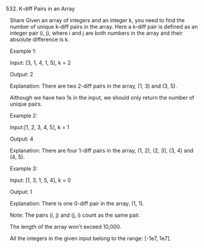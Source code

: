532. K-diff Pairs in an Array

Share
Given an array of integers and an integer k, you need to find the number of unique k-diff pairs in the array. Here a k-diff pair is defined as an integer pair (i, j), where i and j are both numbers in the array and their absolute difference is k.

Example 1: 

Input: [3, 1, 4, 1, 5], k = 2

Output: 2

Explanation: There are two 2-diff pairs in the array, (1, 3) and (3, 5).

Although we have two 1s in the input, we should only return the number of unique pairs.

Example 2:

Input:[1, 2, 3, 4, 5], k = 1

Output: 4

Explanation: There are four 1-diff pairs in the array, (1, 2), (2, 3), (3, 4) and (4, 5).

Example 3:

Input: [1, 3, 1, 5, 4], k = 0

Output: 1

Explanation: There is one 0-diff pair in the array, (1, 1).

Note:
The pairs (i, j) and (j, i) count as the same pair.

The length of the array won't exceed 10,000.

All the integers in the given input belong to the range: [-1e7, 1e7].

